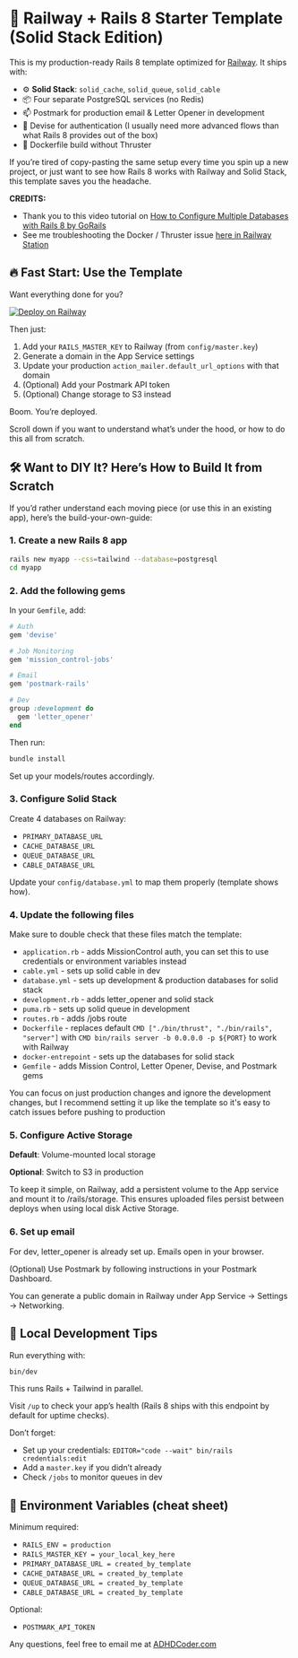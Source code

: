# 🚂 Railway + Rails 8 Starter Template (Solid Stack Edition)

This is my production-ready Rails 8 template optimized for [Railway](https://railway.app). It ships with:

* ⚙️ **Solid Stack**: `solid_cache`, `solid_queue`, `solid_cable`
* 📦 Four separate PostgreSQL services (no Redis)
* 📫 Postmark for production email & Letter Opener in development
* 🔐 Devise for authentication (I usually need more advanced flows than what Rails 8 provides out of the box)
* 🐳 Dockerfile build without Thruster

If you’re tired of copy-pasting the same setup every time you spin up a new project, or just want to see how Rails 8 works with Railway and Solid Stack, this template saves you the headache.

**CREDITS:**
* Thank you to this video tutorial on [How to Configure Multiple Databases with Rails 8 by GoRails](https://youtu.be/aOsffm22T8I?si=wU3Le7Yr11ElfZ4I)
* See me troubleshooting the Docker / Thruster issue [here in Railway Station](https://station.railway.com/questions/rails-8-app-successful-deploy-but-contai-28123617)


## 🔥 Fast Start: Use the Template

Want everything done for you?

[![Deploy on Railway](https://railway.com/button.svg)](https://railway.com/deploy/z3hsm9?referralCode=oePuom)

Then just:

1. Add your `RAILS_MASTER_KEY` to Railway (from `config/master.key`)
2. Generate a domain in the App Service settings
3. Update your production `action_mailer.default_url_options` with that domain
4. (Optional) Add your Postmark API token
5. (Optional) Change storage to S3 instead

Boom. You’re deployed.

Scroll down if you want to understand what’s under the hood, or how to do this all from scratch.


## 🛠 Want to DIY It? Here’s How to Build It from Scratch

If you’d rather understand each moving piece (or use this in an existing app), here’s the build-your-own-guide:

### 1. Create a new Rails 8 app

```bash
rails new myapp --css=tailwind --database=postgresql
cd myapp
```

### 2. Add the following gems

In your `Gemfile`, add:

```ruby
# Auth
gem 'devise'

# Job Monitoring
gem 'mission_control-jobs'

# Email
gem 'postmark-rails'

# Dev
group :development do
  gem 'letter_opener'
end
```

Then run:

```bash
bundle install
```

Set up your models/routes accordingly.

### 3. Configure Solid Stack

Create 4 databases on Railway:

* `PRIMARY_DATABASE_URL`
* `CACHE_DATABASE_URL`
* `QUEUE_DATABASE_URL`
* `CABLE_DATABASE_URL`

Update your `config/database.yml` to map them properly (template shows how).

### 4. Update the following files

Make sure to double check that these files match the template: 

* `application.rb` - adds MissionControl auth, you can set this to use credentials or environment variables instead
* `cable.yml` - sets up solid cable in dev
* `database.yml` - sets up development & production databases for solid stack
* `development.rb` - adds letter_opener and solid stack
* `puma.rb` - sets up solid queue in development
* `routes.rb` - adds /jobs route
* `Dockerfile` - replaces default `CMD ["./bin/thrust", "./bin/rails", "server"]` with `CMD bin/rails server -b 0.0.0.0 -p ${PORT}` to work with Railway
* `docker-entrepoint` - sets up the databases for solid stack
* `Gemfile` - adds Mission Control, Letter Opener, Devise, and Postmark gems

You can focus on just production changes and ignore the development changes, but I recommend setting it up like the template so it's easy to catch issues before pushing to production

### 5. Configure Active Storage

**Default**: Volume-mounted local storage

**Optional**: Switch to S3 in production

To keep it simple, on Railway, add a persistent volume to the App service and mount it to /rails/storage. This ensures uploaded files persist between deploys when using local disk Active Storage.

### 6. Set up email

For dev, letter_opener is already set up. Emails open in your browser.

(Optional) Use Postmark by following instructions in your Postmark Dashboard.

You can generate a public domain in Railway under App Service → Settings → Networking.

## 🧪 Local Development Tips

Run everything with:

```bash
bin/dev
```

This runs Rails + Tailwind in parallel.

Visit `/up` to check your app’s health (Rails 8 ships with this endpoint by default for uptime checks).

Don’t forget:

* Set up your credentials: `EDITOR="code --wait" bin/rails credentials:edit`
* Add a `master.key` if you didn’t already
* Check `/jobs` to monitor queues in dev

## 🧾 Environment Variables (cheat sheet)

Minimum required:

* `RAILS_ENV = production`
* `RAILS_MASTER_KEY = your_local_key_here`
* `PRIMARY_DATABASE_URL = created_by_template`
* `CACHE_DATABASE_URL = created_by_template`
* `QUEUE_DATABASE_URL = created_by_template`
* `CABLE_DATABASE_URL = created_by_template`

Optional:

* `POSTMARK_API_TOKEN`

Any questions, feel free to email me at [ADHDCoder.com](https://www.adhdcoder.com/)
